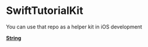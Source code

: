 # SwiftTutorialKit
You can use that repo as a helper kit in iOS development



[**String**](https://github.com/ahmetbostanciklioglu/Types.git)

